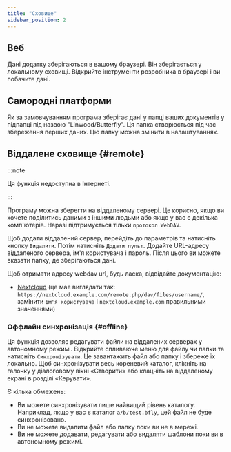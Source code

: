 ```yaml
---
title: "Сховище"
sidebar_position: 2
---
```


## Веб

Дані додатку зберігаються в вашому браузері. Він зберігається у локальному сховищі. Відкрийте інструменти розробника в браузері і ви побачите дані.

## Самородні платформи

Як за замовчуванням програма зберігає дані у папці ваших документів у підпапці під назвою "Linwood/Butterfly". Ця папка створюється під час збереження перших даних. Цю папку можна змінити в налаштуваннях.

## Віддалене сховище {#remote}

:::note

Ця функція недоступна в Інтернеті.

:::

Програму можна зберегти на віддаленому сервері. Це корисно, якщо ви хочете поділитись даними з іншими людьми або якщо у вас є декілька комп'ютерів. Наразі підтримується тільки `протокол WebDAV`.

Щоб додати віддалений сервер, перейдіть до параметрів та натисніть кнопку `Видалити`. Потім натисніть `Додати пульт`. Додайте URL-адресу віддаленого сервера, ім'я користувача і пароль. Після цього ви можете вказати папку, де зберігаються дані.

Щоб отримати адресу webdav url, будь ласка, відвідайте документацію:

* [Nextcloud](https://docs.nextcloud.com/server/latest/user_manual/en/files/access_webdav.html) (це має виглядати так: `https://nextcloud.example.com/remote.php/dav/files/username/`, замінити `ім'я користувача` і `nextcloud.example.com` правильними значеннями)

### Оффлайн синхронізація {#offline}

Ця функція дозволяє редагувати файли на віддалених серверах у автономному режимі. Відкрийте спливаюче меню для файлу чи папки та натисніть `Синхронізувати`. Це завантажить файл або папку і збереже їх локально. Щоб синхронізувати весь кореневий каталог, клікніть на галочку у діалоговому вікні «Створити» або клацніть на віддаленому екрані в розділі «Керувати».

Є кілька обмежень:

* Ви можете синхронізувати лише найвищий рівень каталогу. Наприклад, якщо у вас є каталог `a/b/test.bfly`, цей файл не буде синхронізовано.
* Ви не можете видалити файл або папку поки ви не в мережі.
* Ви не можете додавати, редагувати або видаляти шаблони поки ви в автономному режимі.
